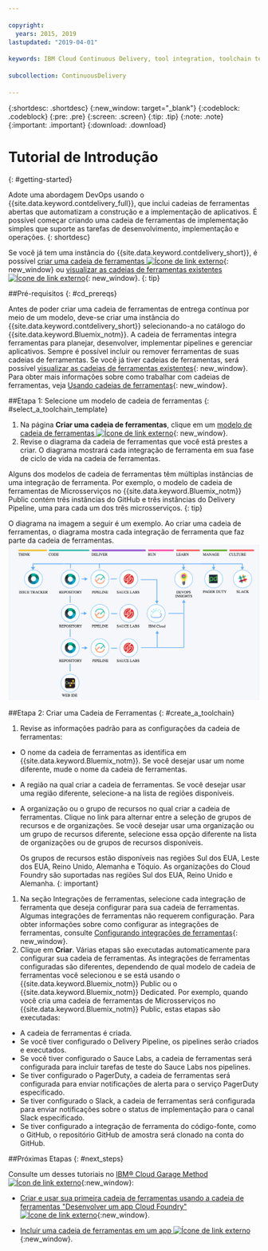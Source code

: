```yaml
---

copyright:
  years: 2015, 2019
lastupdated: "2019-04-01"

keywords: IBM Cloud Continuous Delivery, tool integration, toolchain template

subcollection: ContinuousDelivery

---
```


{:shortdesc: .shortdesc}
{:new_window: target="_blank"}
{:codeblock: .codeblock}
{:pre: .pre}
{:screen: .screen}
{:tip: .tip}
{:note: .note}
{:important: .important}
{:download: .download}


# Tutorial de Introdução
{: #getting-started}

Adote uma abordagem DevOps usando o {{site.data.keyword.contdelivery_full}}, que inclui cadeias de ferramentas abertas que automatizam a construção e a implementação de aplicativos. É possível começar criando uma cadeia de ferramentas de implementação simples que suporte as tarefas de desenvolvimento, implementação e operações. 
{: shortdesc}


Se você já tem uma instância do {{site.data.keyword.contdelivery_short}}, é possível [criar uma cadeia de ferramentas ![Ícone de link externo](../../icons/launch-glyph.svg "Ícone de link externo")](https://cloud.ibm.com/devops/create){: new_window} ou [visualizar as cadeias de ferramentas existentes ![Ícone de link externo](../../icons/launch-glyph.svg "Ícone de link externo")](https://cloud.ibm.com/devops/toolchains){: new_window}.
{: tip}


##Pré-requisitos
{: #cd_prereqs}

Antes de poder criar uma cadeia de ferramentas de entrega contínua por meio de um modelo, deve-se criar uma instância do {{site.data.keyword.contdelivery_short}} selecionando-a no catálogo do {{site.data.keyword.Bluemix_notm}}. A
cadeia de ferramentas integra ferramentas para planejar, desenvolver, implementar
pipelines e gerenciar aplicativos. Sempre é possível incluir ou remover ferramentas de
suas cadeias de ferramentas. Se você já tiver cadeias de ferramentas, será possível [visualizar as cadeias de ferramentas existentes](/docs/services/ContinuousDelivery?topic=ContinuousDelivery-toolchains_getting_started#viewing_a_toolchain){: new_window}. Para obter mais informações sobre como trabalhar com cadeias de ferramentas, veja [Usando cadeias de ferramentas](/docs/ContinuousDelivery?topic=ContinuousDelivery-toolchains-using){: new_window}.


##Etapa 1: Selecione um modelo de cadeia de ferramentas
{: #select_a_toolchain_template}

1. Na página **Criar uma cadeia de ferramentas**, clique em um [modelo de cadeia de ferramentas ![Ícone de link externo](../../icons/launch-glyph.svg "Ícone de link externo")](https://cloud.ibm.com/devops/create){: new_window}.
1. Revise o diagrama da cadeia de ferramentas que você está prestes a criar. O diagrama
mostrará cada integração de ferramenta em sua fase de ciclo de vida na cadeia de ferramentas.

 Alguns dos modelos de cadeia de ferramentas têm múltiplas instâncias de uma integração de ferramenta. Por exemplo, o modelo de cadeia de ferramentas de Microsserviços no {{site.data.keyword.Bluemix_notm}} Public contém três instâncias do GitHub e três instâncias do Delivery Pipeline, uma para cada um dos três microsserviços.
 {: tip}

 O diagrama na imagem a seguir é um exemplo. Ao criar uma cadeia de ferramentas, o diagrama mostra cada integração de ferramenta que faz parte da cadeia de ferramentas.
 ![Toolchain_diagram](images/toolchain_diagram2.png)
 
##Etapa 2: Criar uma Cadeia de Ferramentas 
{: #create_a_toolchain}
 
1. Revise as informações padrão para as configurações da cadeia de ferramentas:

 * O nome da cadeia de ferramentas as identifica em
{{site.data.keyword.Bluemix_notm}}. Se você desejar usar um nome diferente, mude
o nome da cadeia de ferramentas.
 * A região na qual criar a cadeia de ferramentas. Se você desejar usar uma região diferente, selecione-a na lista de regiões disponíveis.
 * A organização ou o grupo de recursos no qual criar a cadeia de ferramentas. Clique no link para alternar entre a seleção de grupos de recursos e de organizações. Se você desejar usar uma organização ou um grupo de recursos diferente, selecione essa opção diferente na lista de organizações ou de grupos de recursos disponíveis.
 
   Os grupos de recursos estão disponíveis nas regiões Sul dos EUA, Leste dos EUA, Reino Unido, Alemanha e Tóquio. As organizações do Cloud Foundry são suportadas nas regiões Sul dos EUA, Reino Unido e Alemanha.
   {: important}
 
1. Na seção Integrações de ferramentas, selecione cada integração de ferramenta que deseja configurar para sua cadeia de ferramentas. Algumas integrações de ferramentas não requerem configuração. Para obter informações sobre como configurar as integrações de ferramentas, consulte
[Configurando
integrações de ferramentas](/docs/services/ContinuousDelivery?topic=ContinuousDelivery-integrations){: new_window}.
1. Clique em **Criar**. Várias etapas são executadas automaticamente para configurar sua cadeia de ferramentas. As integrações de ferramentas configuradas são diferentes, dependendo de qual modelo de cadeia de ferramentas você selecionou e se está usando o {{site.data.keyword.Bluemix_notm}} Public ou o {{site.data.keyword.Bluemix_notm}} Dedicated. Por exemplo, quando você cria uma cadeia de ferramentas de Microsserviços no {{site.data.keyword.Bluemix_notm}} Public, estas etapas são executadas:

 * A cadeia de ferramentas é criada.
 * Se você tiver configurado o Delivery Pipeline, os pipelines serão criados e executados.
 * Se você tiver configurado o Sauce Labs, a cadeia de ferramentas será configurada para incluir tarefas de teste do Sauce Labs nos pipelines.
 * Se tiver configurado o PagerDuty, a cadeia de ferramentas será configurada para enviar notificações de alerta para o serviço PagerDuty especificado.
 * Se tiver configurado o Slack, a cadeia de ferramentas será configurada para enviar notificações sobre o status de implementação para o canal Slack especificado.
 * Se tiver configurado a integração de ferramenta do código-fonte, como o GitHub, o repositório GitHub de amostra será clonado na conta do GitHub.

##Próximas Etapas
{: #next_steps}

Consulte um desses tutoriais no [IBM&reg; Cloud Garage Method ![Ícon de link externo](../../icons/launch-glyph.svg "Ícone de link externo")](https://www.ibm.com/cloud/garage){:new_window}:

  * [Criar e usar sua primeira cadeia de ferramentas usando a cadeia de ferramentas "Desenvolver um app Cloud Foundry" ![Ícone de link externo](../../icons/launch-glyph.svg "Ícone de link externo")](https://www.ibm.com/cloud/garage/tutorials/introduce-develop-cloud-foundry-app-toolchain){:new_window}.

  * [Incluir uma cadeia de ferramentas em um app ![Ícone de link externo](../../icons/launch-glyph.svg "Ícone de link externo")](https://www.ibm.com/cloud/garage/tutorials/add-a-toolchain-to-an-app?task=2){:new_window}.
 
